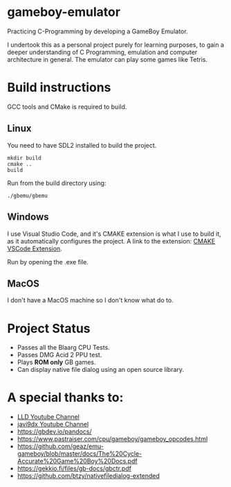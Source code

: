 # gameboy-emulator
Practicing C-Programming by developing a GameBoy Emulator.

I undertook this as a personal project purely for learning purposes, to gain a deeper understanding of C Programming, emulation and computer architecture in general. The emulator can play some games like Tetris.

# Build instructions

GCC tools and CMake is required to build.

## Linux

You need to have SDL2 installed to build the project.

```shell
mkdir build
cmake ..
build
```
Run from the build directory using:
```
./gbemu/gbemu
```

## Windows

I use Visual Studio Code, and it's CMAKE extension is what I use to build it, as it automatically configures the project. A link to the extension: [CMAKE VSCode Extension](https://marketplace.visualstudio.com/items?itemName=ms-vscode.cmake-tools).

Run by opening the .exe file.

## MacOS

I don't have a MacOS machine so I don't know what do to.

# Project Status

- Passes all the Blaarg CPU Tests.
- Passes DMG Acid 2 PPU test.
- Plays **ROM only** GB games.
- Can display native file dialog using an open source library.

# A special thanks to:
- [LLD Youtube Channel](https://www.youtube.com/channel/UCRWXAQsN5S3FPDHY4Ttq1Xg)
- [javi9dx Youtube Channel](https://www.youtube.com/channel/UC-yuWVUplUJZvieEligKBkA)
- https://gbdev.io/pandocs/
- https://www.pastraiser.com/cpu/gameboy/gameboy_opcodes.html
- https://github.com/geaz/emu-gameboy/blob/master/docs/The%20Cycle-Accurate%20Game%20Boy%20Docs.pdf
- https://gekkio.fi/files/gb-docs/gbctr.pdf
- https://github.com/btzy/nativefiledialog-extended